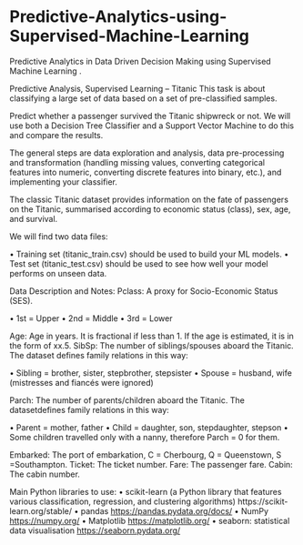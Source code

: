 # Predictive-Analytics-using-Supervised-Machine-Learning
Predictive Analytics in Data Driven Decision Making using Supervised Machine Learning .


Predictive Analysis, Supervised Learning – Titanic
This task is about classifying a large set of data based on a set of pre-classified samples.

Predict whether a passenger survived the Titanic shipwreck or not. We will use both a Decision Tree Classifier and a Support Vector Machine to do this and compare the results.

The general steps are data exploration and analysis, data pre-processing and transformation (handling missing values, converting categorical features into numeric, converting discrete features into binary, etc.), and implementing your classifier.

The classic Titanic dataset provides information on the fate of passengers on the Titanic, summarised according to economic status (class), sex, age, and survival.

We will find two data files:

• Training set (titanic_train.csv) should be used to build your ML models.
• Test set (titanic_test.csv) should be used to see how well your model performs on unseen data.

Data Description and Notes:
Pclass: A proxy for Socio-Economic Status (SES).

• 1st = Upper
• 2nd = Middle
• 3rd = Lower

Age: Age in years. It is fractional if less than 1. If the age is estimated, it is in the form of xx.5.
SibSp: The number of siblings/spouses aboard the Titanic. The dataset defines family relations in this way:

• Sibling = brother, sister, stepbrother, stepsister
• Spouse = husband, wife (mistresses and fiancés were ignored)

Parch: The number of parents/children aboard the Titanic. The datasetdefines family relations
in this way:

• Parent = mother, father
• Child = daughter, son, stepdaughter, stepson
• Some children travelled only with a nanny, therefore Parch = 0 for them.

Embarked: The port of embarkation, C = Cherbourg, Q = Queenstown, S =Southampton.
Ticket: The ticket number.
Fare: The passenger fare.
Cabin: The cabin number.

Main Python libraries to use:
• scikit-learn (a Python library that features various classification, regression, and clustering algorithms) https://scikit- learn.org/stable/
• pandas https://pandas.pydata.org/docs/
• NumPy https://numpy.org/
• Matplotlib https://matplotlib.org/
• seaborn: statistical data visualisation https://seaborn.pydata.org/
